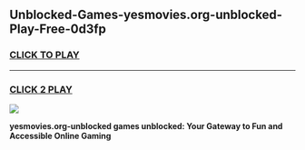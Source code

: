
## Unblocked-Games-yesmovies.org-unblocked-Play-Free-0d3fp
<h3>
<a href="https://premium76.site?title=yesmovies.org-unblocked&ref=23A">CLICK TO PLAY</a></h3>
<hr>

<h3>
<a href="https://premium76.site?title=yesmovies.org-unblocked&ref=23A">CLICK 2 PLAY</a>
  
</h3>

<a href="https://premium76.site?title=yesmovies.org-unblocked&ref=23A"><img src="https://clearcache.store/games.png"></a>


**yesmovies.org-unblocked games unblocked: Your Gateway to Fun and Accessible Online Gaming**
